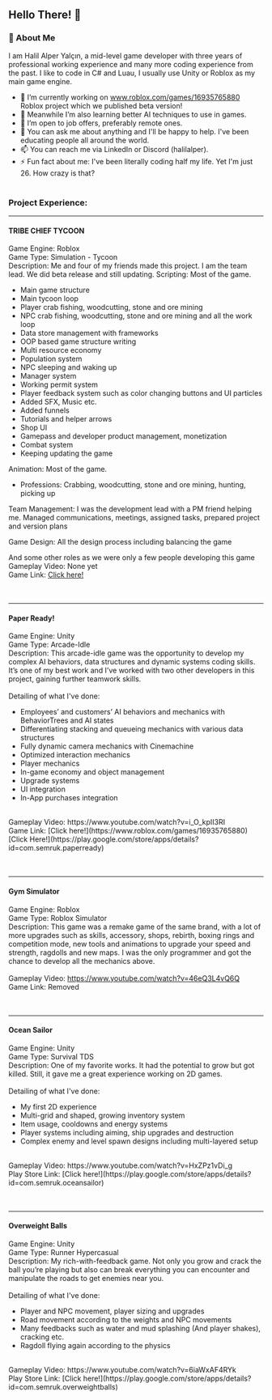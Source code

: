 ## Hello There! 👋

### 🚀 About Me
I am Halil Alper Yalçın, a mid-level game developer with three years of professional working experience and many more coding experience from the past. I like to code in C# and Luau, I usually use Unity or Roblox as my main game engine.

- 🔭 I’m currently working on www.roblox.com/games/16935765880 Roblox project which we published beta version!
- 🌱 Meanwhile I’m also learning better AI techniques to use in games.
- 💼 I’m open to job offers, preferably remote ones.
- 💬 You can ask me about anything and I'll be happy to help. I've been educating people all around the world.
- 📫 You can reach me via LinkedIn or Discord (halilalper).
- ⚡ Fun fact about me: I've been literally coding half my life. Yet I'm just 26. How crazy is that?
<br /><br />
### Project Experience:
---

#### TRIBE CHIEF TYCOON
Game Engine: Roblox<br />
Game Type: Simulation - Tycoon<br />
Description: Me and four of my friends made this project. I am the team lead. We did beta release and still updating.
Scripting: Most of the game.
- Main game structure
- Main tycoon loop
- Player crab fishing, woodcutting, stone and ore mining
- NPC crab fishing, woodcutting, stone and ore mining and all the work loop
- Data store management with frameworks
- OOP based game structure writing
- Multi resource economy
- Population system
- NPC sleeping and waking up
- Manager system
- Working permit system
- Player feedback system such as color changing buttons and UI particles
- Added SFX, Music etc.
- Added funnels
- Tutorials and helper arrows
- Shop UI
- Gamepass and developer product management, monetization
- Combat system
- Keeping updating the game

Animation: Most of the game.
- Professions: Crabbing, woodcutting, stone and ore mining, hunting, picking up

Team Management: I was the development lead with a PM friend helping me. Managed communications, meetings, assigned tasks, prepared project and version plans

Game Design: All the design process including balancing the game

And some other roles as we were only a few people developing this game
<br />
Gameplay Video: None yet <br />
Game Link: [Click here!](https://www.roblox.com/games/16935765880) <br /><br /><br />

---

#### Paper Ready!
Game Engine: Unity<br />
Game Type: Arcade-Idle<br />
Description: This arcade-idle game was the opportunity to develop my complex AI behaviors, data structures and dynamic systems coding skills. It’s one of my best work and I’ve worked with two other developers in this project, gaining further teamwork skills. <br /> <br />
Detailing of what I've done:
-	Employees’ and customers’ AI behaviors and mechanics with BehaviorTrees and AI states
-	Differentiating stacking and queueing mechanics with various data structures
-	Fully dynamic camera mechanics with Cinemachine
-	Optimized interaction mechanics
-	Player mechanics
-	In-game economy and object management
-	Upgrade systems
-	UI integration
-	In-App purchases integration
<br />
Gameplay Video: https://www.youtube.com/watch?v=i_O_kpII3RI <br />
Game Link: [Click here!](https://www.roblox.com/games/16935765880)
[Click Here!](https://play.google.com/store/apps/details?id=com.semruk.paperready) <br /><br /><br />

---

#### Gym Simulator
Game Engine: Roblox <br />
Game Type: Roblox Simulator <br />
Description: This game was a remake game of the same brand, with a lot of more upgrades such as skills, accessory, shops, rebirth, boxing rings and competition mode, new tools and animations to upgrade your speed and strength, ragdolls and new maps. I was the only programmer and got the chance to develop all the mechanics above. <br /><br />
Gameplay Video: https://www.youtube.com/watch?v=46eQ3L4vQ6Q <br />
Game Link: Removed <br /><br /><br />

---

#### Ocean Sailor
Game Engine: Unity <br />
Game Type: Survival TDS <br />
Description: One of my favorite works. It had the potential to grow but got killed. Still, it gave me a great experience working on 2D games. <br /><br />
Detailing of what I've done:
-	My first 2D experience
-	Multi-grid and shaped, growing inventory system
-	Item usage, cooldowns and energy systems
-	Player systems including aiming, ship upgrades and destruction
-	Complex enemy and level spawn designs including multi-layered setup
<br />
Gameplay Video: https://www.youtube.com/watch?v=HxZPz1vDi_g <br />
Play Store Link: [Click here!](https://play.google.com/store/apps/details?id=com.semruk.oceansailor) <br /><br /><br />

---

#### Overweight Balls
Game Engine: Unity <br />
Game Type: Runner Hypercasual <br />
Description: My rich-with-feedback game. Not only you grow and crack the ball you’re playing but also can break everything you can encounter and manipulate the roads to get enemies near you. <br /><br />
Detailing of what I've done:
-	Player and NPC movement, player sizing and upgrades
-	Road movement according to the weights and NPC movements
-	Many feedbacks such as water and mud splashing (And player shakes), cracking etc. 
-	Ragdoll flying again according to the physics
<br />
Gameplay Video: https://www.youtube.com/watch?v=6iaWxAF4RYk <br />
Play Store Link: [Click here!](https://play.google.com/store/apps/details?id=com.semruk.overweightballs)


<!--
**HalilAlper/HalilAlper** is a ✨ _special_ ✨ repository because its `README.md` (this file) appears on your GitHub profile.

Here are some ideas to get you started:

- 🔭 I’m currently working on ...
- 🌱 I’m currently learning ...
- 👯 I’m looking to collaborate on ...
- 🤔 I’m looking for help with ...
- 💬 Ask me about ...
- 📫 How to reach me: ...
- 😄 Pronouns: ...
- ⚡ Fun fact: ...
-->
